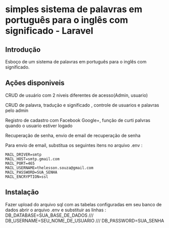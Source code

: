 # simples sistema de palavras em português para o inglês com significado - Laravel

## Introdução

Esboço de um sistema de palavras em português para o inglês com significado.


## Ações disponiveis

CRUD de usuário com 2 niveis diferentes de acesso(Admin, usuario)

CRUD de palavra, tradução e significado , controle de usuarios e palavras pelo admin

Registro de cadastro com Facebook Google+, função de curti palvras quando o usuario estiver logado

Recuperação de senha, envio de email de recuperação de senha

Para envio de email, substitua os seguintes itens no arquivo .env :

	MAIL_DRIVER=smtp
	MAIL_HOST=smtp.gmail.com
	MAIL_PORT=465
	MAIL_USERNAME=thelesson.souza@gmail.com
	MAIL_PASSWORD=SUA_SENHA
	MAIL_ENCRYPTION=ssl
  
  
## Instalação
Fazer upload do arquivo sql com as tabelas configuradas em seu banco de dados
abrir o arquivo .env e substituir as linhas : DB_DATABASE=SUA_BASE_DE_DADOS /// DB_USERNAME=SEU_NOME_DE_USUARIO /// DB_PASSWORD=SUA_SENHA
